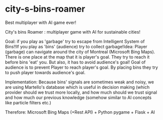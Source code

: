 # city-s-bins-roamer
Best multiplayer with AI game ever!

City's bins Roamer : multiplayer game with AI for sustainable cities!

Goal: if you play as 'garbage' try to escape from Intelligent System of Bins!!If you play as 'bins' (audience) try to collect garbage!Idea: Player (garbage) can navigate around the city of Montreal (Microsoft Bing Maps). There is one place at the map that it is player's goal. They try to reach it before bins 'eat' you. But also, it has to avoid audience's goal!
Goal of audience is to prevent Player to reach player's goal. By placing bins they try to push player towards audience's goal.

Implementation: Because bins' signals are sometimes weak and noisy, we are using Martello's database which is useful in decision making (which provider should we trust more locally, and how much should we trust signal and how much our previous knowledge (somehow similar to AI concepts like particle filters etc.)

Therefore: Microsoft Bing Maps (+Rest API) + Python pygame + Flask + AI
